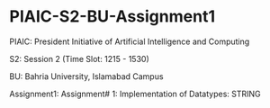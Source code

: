 # PIAIC-S2-BU-Assignment1

PIAIC: President Initiative of Artificial Intelligence and Computing

S2: Session 2 (Time Slot: 1215 - 1530)

BU: Bahria University, Islamabad Campus

Assignment1: Assignment# 1: Implementation of Datatypes: STRING

